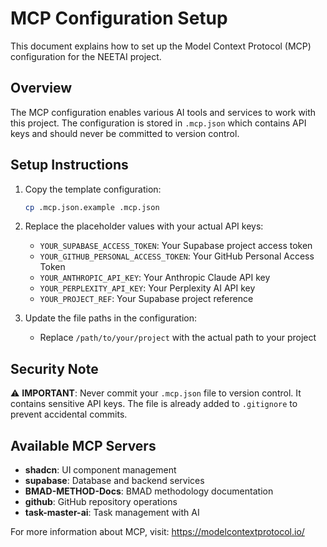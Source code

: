 # MCP Configuration Setup

This document explains how to set up the Model Context Protocol (MCP) configuration for the NEETAI project.

## Overview

The MCP configuration enables various AI tools and services to work with this project. The configuration is stored in `.mcp.json` which contains API keys and should never be committed to version control.

## Setup Instructions

1. Copy the template configuration:
   ```bash
   cp .mcp.json.example .mcp.json
   ```

2. Replace the placeholder values with your actual API keys:
   - `YOUR_SUPABASE_ACCESS_TOKEN`: Your Supabase project access token
   - `YOUR_GITHUB_PERSONAL_ACCESS_TOKEN`: Your GitHub Personal Access Token
   - `YOUR_ANTHROPIC_API_KEY`: Your Anthropic Claude API key
   - `YOUR_PERPLEXITY_API_KEY`: Your Perplexity AI API key
   - `YOUR_PROJECT_REF`: Your Supabase project reference

3. Update the file paths in the configuration:
   - Replace `/path/to/your/project` with the actual path to your project

## Security Note

⚠️ **IMPORTANT**: Never commit your `.mcp.json` file to version control. It contains sensitive API keys. The file is already added to `.gitignore` to prevent accidental commits.

## Available MCP Servers

- **shadcn**: UI component management
- **supabase**: Database and backend services
- **BMAD-METHOD-Docs**: BMAD methodology documentation
- **github**: GitHub repository operations
- **task-master-ai**: Task management with AI

For more information about MCP, visit: https://modelcontextprotocol.io/